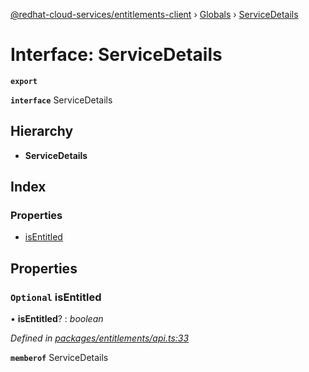 [@redhat-cloud-services/entitlements-client](../README.md) › [Globals](../globals.md) › [ServiceDetails](servicedetails.md)

# Interface: ServiceDetails

**`export`** 

**`interface`** ServiceDetails

## Hierarchy

* **ServiceDetails**

## Index

### Properties

* [isEntitled](servicedetails.md#optional-isentitled)

## Properties

### `Optional` isEntitled

• **isEntitled**? : *boolean*

*Defined in [packages/entitlements/api.ts:33](https://github.com/fhlavac/javascript-clients/blob/master/packages/entitlements/api.ts#L33)*

**`memberof`** ServiceDetails
